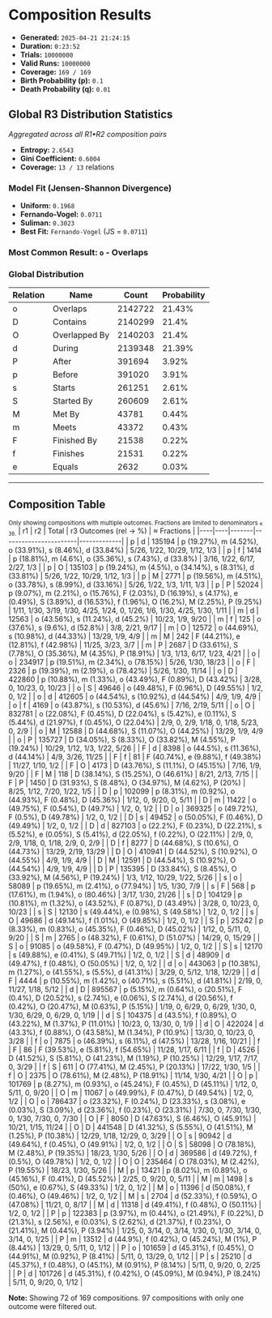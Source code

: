# Composition Results
- **Generated:** `2025-04-21 21:24:15`
- **Duration:** `0:23:52`
- **Trials:** `10000000`
- **Valid Runs:** `10000000`
- **Coverage:** `169 / 169`
- **Birth Probability (p):** `0.1`
- **Death Probability (q):** `0.01`

## Global R3 Distribution Statistics
*Aggregated across all R1•R2 composition pairs*

- **Entropy:** `2.6543`
- **Gini Coefficient:** `0.6004`
- **Coverage:** `13 / 13` relations

### Model Fit (Jensen-Shannon Divergence)
- **Uniform:** `0.1968`
- **Fernando-Vogel:** `0.0711`
- **Suliman:** `0.3023`
- **Best Fit:** `Fernando-Vogel` (JS = `0.0711`)

### Most Common Result: `o` - Overlaps

### Global Distribution
| Relation | Name | Count | Probability |
|----------|------|-------|------------|
| o | Overlaps | 2142722 | 21.43% |
| D | Contains | 2140299 | 21.4% |
| O | Overlapped By | 2140203 | 21.4% |
| d | During | 2139348 | 21.39% |
| P | After | 391694 | 3.92% |
| p | Before | 391020 | 3.91% |
| s | Starts | 261251 | 2.61% |
| S | Started By | 260609 | 2.61% |
| M | Met By | 43781 | 0.44% |
| m | Meets | 43372 | 0.43% |
| F | Finished By | 21538 | 0.22% |
| f | Finishes | 21531 | 0.22% |
| e | Equals | 2632 | 0.03% |

---

## Composition Table
<sub>Only showing compositions with multiple outcomes. Fractions are limited to denominators `≤ 30`.</sub>
| r1 | r2 | Total | r3 Outcomes (rel → %) | ≈ Fractions |
|----|----|-------|-----------------------|-------------|
| p | d | 135194 | p (19.27%), m (4.52%), o (33.91%), s (8.46%), d (33.84%) | 5/26, 1/22, 10/29, 1/12, 1/3 |
| p | f | 1414 | p (18.81%), m (4.6%), o (35.36%), s (7.43%), d (33.8%) | 3/16, 1/22, 6/17, 2/27, 1/3 |
| p | O | 135103 | p (19.24%), m (4.5%), o (34.14%), s (8.31%), d (33.81%) | 5/26, 1/22, 10/29, 1/12, 1/3 |
| p | M | 2771 | p (19.56%), m (4.51%), o (33.78%), s (8.99%), d (33.16%) | 5/26, 1/22, 1/3, 1/11, 1/3 |
| p | P | 52024 | p (9.07%), m (2.21%), o (15.76%), F (2.03%), D (16.19%), s (4.17%), e (0.49%), S (3.89%), d (16.53%), f (1.96%), O (16.2%), M (2.25%), P (9.25%) | 1/11, 1/30, 3/19, 1/30, 4/25, 1/24, 0, 1/26, 1/6, 1/30, 4/25, 1/30, 1/11 |
| m | d | 12563 | o (43.56%), s (11.24%), d (45.2%) | 10/23, 1/9, 9/20 |
| m | f | 125 | o (37.6%), s (9.6%), d (52.8%) | 3/8, 2/21, 9/17 |
| m | O | 12572 | o (44.69%), s (10.98%), d (44.33%) | 13/29, 1/9, 4/9 |
| m | M | 242 | F (44.21%), e (12.81%), f (42.98%) | 11/25, 3/23, 3/7 |
| m | P | 2687 | D (33.61%), S (7.78%), O (35.36%), M (4.35%), P (18.91%) | 1/3, 1/13, 6/17, 1/23, 4/21 |
| o | o | 234917 | p (19.51%), m (2.34%), o (78.15%) | 5/26, 1/30, 18/23 |
| o | F | 2326 | p (19.39%), m (2.19%), o (78.42%) | 5/26, 1/30, 11/14 |
| o | D | 422860 | p (10.88%), m (1.33%), o (43.49%), F (0.89%), D (43.42%) | 3/28, 0, 10/23, 0, 10/23 |
| o | S | 49646 | o (49.48%), F (0.96%), D (49.55%) | 1/2, 0, 1/2 |
| o | d | 412605 | o (44.54%), s (10.92%), d (44.54%) | 4/9, 1/9, 4/9 |
| o | f | 4169 | o (43.87%), s (10.53%), d (45.6%) | 7/16, 2/19, 5/11 |
| o | O | 832781 | o (22.08%), F (0.45%), D (22.04%), s (5.42%), e (0.11%), S (5.44%), d (21.97%), f (0.45%), O (22.04%) | 2/9, 0, 2/9, 1/18, 0, 1/18, 5/23, 0, 2/9 |
| o | M | 12588 | D (44.68%), S (11.07%), O (44.25%) | 13/29, 1/9, 4/9 |
| o | P | 135727 | D (34.05%), S (8.33%), O (33.82%), M (4.55%), P (19.24%) | 10/29, 1/12, 1/3, 1/22, 5/26 |
| F | d | 8398 | o (44.5%), s (11.36%), d (44.14%) | 4/9, 3/26, 11/25 |
| F | f | 81 | F (40.74%), e (9.88%), f (49.38%) | 11/27, 1/10, 1/2 |
| F | O | 4173 | D (43.76%), S (11.1%), O (45.15%) | 7/16, 1/9, 9/20 |
| F | M | 118 | D (38.14%), S (15.25%), O (46.61%) | 8/21, 2/13, 7/15 |
| F | P | 1450 | D (31.93%), S (8.48%), O (34.97%), M (4.62%), P (20%) | 8/25, 1/12, 7/20, 1/22, 1/5 |
| D | p | 102099 | p (8.31%), m (0.92%), o (44.93%), F (0.48%), D (45.36%) | 1/12, 0, 9/20, 0, 5/11 |
| D | m | 11422 | o (49.75%), F (0.54%), D (49.7%) | 1/2, 0, 1/2 |
| D | o | 369325 | o (49.72%), F (0.5%), D (49.78%) | 1/2, 0, 1/2 |
| D | s | 49452 | o (50.05%), F (0.46%), D (49.49%) | 1/2, 0, 1/2 |
| D | d | 827103 | o (22.2%), F (0.23%), D (22.21%), s (5.52%), e (0.05%), S (5.41%), d (22.05%), f (0.22%), O (22.11%) | 2/9, 0, 2/9, 1/18, 0, 1/18, 2/9, 0, 2/9 |
| D | f | 8277 | D (44.68%), S (10.6%), O (44.73%) | 13/29, 2/19, 13/29 |
| D | O | 410941 | D (44.52%), S (10.92%), O (44.55%) | 4/9, 1/9, 4/9 |
| D | M | 12591 | D (44.54%), S (10.92%), O (44.54%) | 4/9, 1/9, 4/9 |
| D | P | 135395 | D (33.84%), S (8.45%), O (33.92%), M (4.56%), P (19.24%) | 1/3, 1/12, 10/29, 1/22, 5/26 |
| s | o | 58089 | p (19.65%), m (2.41%), o (77.94%) | 1/5, 1/30, 7/9 |
| s | F | 568 | p (17.61%), m (1.94%), o (80.46%) | 3/17, 1/30, 21/26 |
| s | D | 104129 | p (10.81%), m (1.32%), o (43.52%), F (0.87%), D (43.49%) | 3/28, 0, 10/23, 0, 10/23 |
| s | S | 12130 | s (49.44%), e (0.98%), S (49.58%) | 1/2, 0, 1/2 |
| s | O | 49686 | d (49.14%), f (1.01%), O (49.85%) | 1/2, 0, 1/2 |
| S | p | 25242 | p (8.33%), m (0.83%), o (45.35%), F (0.46%), D (45.02%) | 1/12, 0, 5/11, 0, 9/20 |
| S | m | 2765 | o (48.32%), F (0.61%), D (51.07%) | 14/29, 0, 15/29 |
| S | o | 91085 | o (49.58%), F (0.47%), D (49.95%) | 1/2, 0, 1/2 |
| S | s | 12170 | s (49.88%), e (0.41%), S (49.71%) | 1/2, 0, 1/2 |
| S | d | 48909 | d (49.47%), f (0.48%), O (50.05%) | 1/2, 0, 1/2 |
| d | o | 443063 | p (10.38%), m (1.27%), o (41.55%), s (5.5%), d (41.31%) | 3/29, 0, 5/12, 1/18, 12/29 |
| d | F | 4444 | p (10.55%), m (1.42%), o (40.71%), s (5.51%), d (41.81%) | 2/19, 0, 11/27, 1/18, 5/12 |
| d | D | 895567 | p (5.15%), m (0.64%), o (20.51%), F (0.4%), D (20.52%), s (2.74%), e (0.06%), S (2.74%), d (20.56%), f (0.42%), O (20.47%), M (0.63%), P (5.15%) | 1/19, 0, 6/29, 0, 6/29, 1/30, 0, 1/30, 6/29, 0, 6/29, 0, 1/19 |
| d | S | 104375 | d (43.5%), f (0.89%), O (43.22%), M (1.37%), P (11.01%) | 10/23, 0, 13/30, 0, 1/9 |
| d | O | 422024 | d (43.3%), f (0.88%), O (43.58%), M (1.34%), P (10.9%) | 13/30, 0, 10/23, 0, 3/28 |
| f | o | 7875 | o (46.39%), s (6.11%), d (47.5%) | 13/28, 1/16, 10/21 |
| f | F | 86 | F (39.53%), e (5.81%), f (54.65%) | 11/28, 1/17, 6/11 |
| f | D | 4526 | D (41.52%), S (5.81%), O (41.23%), M (1.19%), P (10.25%) | 12/29, 1/17, 7/17, 0, 3/29 |
| f | S | 611 | O (77.41%), M (2.45%), P (20.13%) | 17/22, 1/30, 1/5 |
| f | O | 2375 | O (78.61%), M (2.48%), P (18.91%) | 11/14, 1/30, 4/21 |
| O | p | 101769 | p (8.27%), m (0.93%), o (45.24%), F (0.45%), D (45.11%) | 1/12, 0, 5/11, 0, 9/20 |
| O | m | 11067 | o (49.99%), F (0.47%), D (49.54%) | 1/2, 0, 1/2 |
| O | o | 786437 | o (23.32%), F (0.24%), D (23.33%), s (3.08%), e (0.03%), S (3.09%), d (23.36%), f (0.23%), O (23.31%) | 7/30, 0, 7/30, 1/30, 0, 1/30, 7/30, 0, 7/30 |
| O | F | 8050 | D (47.63%), S (6.46%), O (45.91%) | 10/21, 1/15, 11/24 |
| O | D | 441548 | D (41.32%), S (5.55%), O (41.51%), M (1.25%), P (10.38%) | 12/29, 1/18, 12/29, 0, 3/29 |
| O | s | 90942 | d (49.64%), f (0.45%), O (49.91%) | 1/2, 0, 1/2 |
| O | S | 58098 | O (78.18%), M (2.48%), P (19.35%) | 18/23, 1/30, 5/26 |
| O | d | 369586 | d (49.72%), f (0.5%), O (49.78%) | 1/2, 0, 1/2 |
| O | O | 235464 | O (78.03%), M (2.42%), P (19.55%) | 18/23, 1/30, 5/26 |
| M | p | 13421 | p (8.02%), m (0.89%), o (45.16%), F (0.41%), D (45.52%) | 2/25, 0, 9/20, 0, 5/11 |
| M | m | 1498 | s (50%), e (0.67%), S (49.33%) | 1/2, 0, 1/2 |
| M | o | 11396 | d (50.08%), f (0.46%), O (49.46%) | 1/2, 0, 1/2 |
| M | s | 2704 | d (52.33%), f (0.59%), O (47.08%) | 11/21, 0, 8/17 |
| M | d | 11318 | d (49.41%), f (0.48%), O (50.11%) | 1/2, 0, 1/2 |
| P | p | 122383 | p (3.97%), m (0.44%), o (21.49%), F (0.22%), D (21.3%), s (2.56%), e (0.03%), S (2.62%), d (21.37%), f (0.23%), O (21.41%), M (0.44%), P (3.94%) | 1/25, 0, 3/14, 0, 3/14, 1/30, 0, 1/30, 3/14, 0, 3/14, 0, 1/25 |
| P | m | 13512 | d (44.9%), f (0.42%), O (45.24%), M (1%), P (8.44%) | 13/29, 0, 5/11, 0, 1/12 |
| P | o | 101659 | d (45.31%), f (0.45%), O (44.91%), M (0.92%), P (8.41%) | 5/11, 0, 13/29, 0, 1/12 |
| P | s | 25210 | d (45.37%), f (0.48%), O (45.1%), M (0.91%), P (8.14%) | 5/11, 0, 9/20, 0, 2/25 |
| P | d | 101726 | d (45.31%), f (0.42%), O (45.09%), M (0.94%), P (8.24%) | 5/11, 0, 9/20, 0, 1/12 |

**Note:** Showing 72 of 169 compositions. 97 compositions with only one outcome were filtered out.